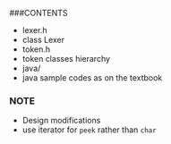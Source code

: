 ###CONTENTS
- lexer.h
 - class Lexer
- token.h
 - token classes hierarchy
- java/
 - java sample codes as on the textbook
### NOTE
- Design modifications
 - use iterator for `peek` rather than `char`
  
